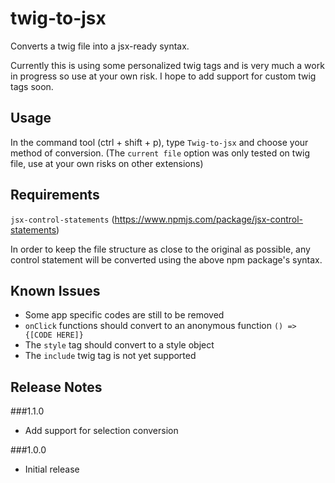 # twig-to-jsx

Converts a twig file into a jsx-ready syntax.

Currently this is using some personalized twig tags and is very much a work in progress so use at your own risk. I hope to add support for custom twig tags soon.

## Usage

In the command tool (ctrl + shift + p), type `Twig-to-jsx` and choose your method of conversion. (The `current file` option was only tested on twig file, use at your own risks on other extensions)

## Requirements

`jsx-control-statements` (https://www.npmjs.com/package/jsx-control-statements)

In order to keep the file structure as close to the original as possible, any control statement will be converted using the above npm package's syntax.

## Known Issues

- Some app specific codes are still to be removed
- `onClick` functions should convert to an anonymous function `() => {[CODE HERE]}`
- The `style` tag should convert to a style object
- The `include` twig tag is not yet supported

## Release Notes

###1.1.0

- Add support for selection conversion

###1.0.0

- Initial release
